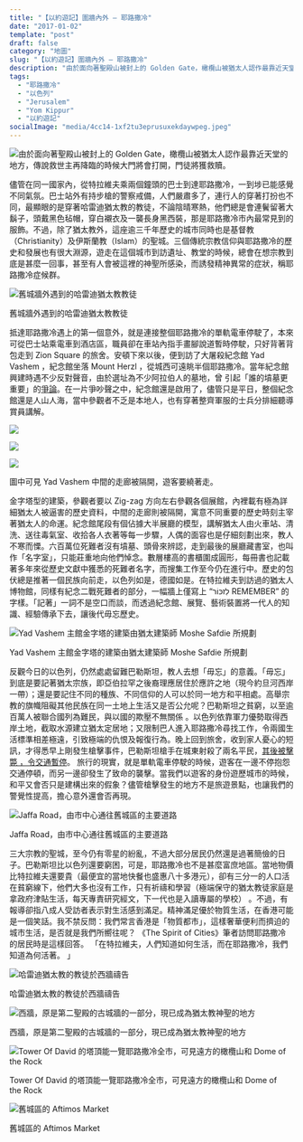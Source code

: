 ```yaml
---
title: "【以約遊記】圍牆內外 — 耶路撒冷"
date: "2017-01-02"
template: "post"
draft: false
category: "地圖"
slug: "【以約遊記】圍牆內外 — 耶路撒冷"
description: "由於面向著聖殿山被封上的 Golden Gate，橄欖山被猶太人認作最靠近天堂的地方，傳說救世主再降臨的時候大門將會打開，門徒將獲救贖。儘管在同一國家內，從特拉維夫乘兩個鐘頭的巴士到達耶路撒冷，一到埗已能感覺不同氣氛。巴士站外有持步槍的警察戒備，人們嚴肅多了，連行人的穿著打扮也不同"
tags:
  - "耶路撒冷"
  - "以色列"
  - "Jerusalem"
  - "Yom Kippur"
  - "以約遊記"
socialImage: "media/4cc14-1xf2tu3eprusuxekdaywpeg.jpeg"
---
```


![由於面向著聖殿山被封上的 Golden Gate，橄欖山被猶太人認作最靠近天堂的地方，傳說救世主再降臨的時候大門將會打開，門徒將獲救贖。](media/dcc44-1f0ye97qlninuzgfiqw-owg.jpeg)

儘管在同一國家內，從特拉維夫乘兩個鐘頭的巴士到達耶路撒冷，一到埗已能感覺不同氣氛。巴士站外有持步槍的警察戒備，人們嚴肅多了，連行人的穿著打扮也不同，最顯眼的是穿著哈雷迪猶太教的教徒，不論陰晴寒熱，他們總是會連鬢留著大鬍子，頭戴黑色毡帽，穿白襯衣及一襲長身黑西裝，那是耶路撒冷市內最常見到的服飾。不過，除了猶太教外，這座逾三千年歷史的城市同時也是基督教（Christianity）及伊斯蘭教（Islam）的聖城。三個傳統宗教信仰與耶路撒冷的歷史和發展也有很大淵源，遊走在這個城市到訪遺址、教堂的時候，總會在想宗教到底是甚麼一回事，甚至有人會被這裡的神聖所感染，而誘發精神異常的症狀，稱耶路撒冷症候群。

![舊城牆外遇到的哈雷迪猶太教教徒](media/4cc14-1xf2tu3eprusuxekdaywpeg.jpeg)

舊城牆外遇到的哈雷迪猶太教教徒

抵達耶路撒冷遇上的第一個意外，就是連接整個耶路撒冷的單軌電車停駛了，本來可從巴士站乘電車到酒店區，職員卻在車站內指手畫腳說道暫時停駛，只好背著背包走到 Zion Square 的旅舍。安頓下來以後，便到訪了大屠殺紀念館 Yad Vashem ，紀念館坐落 Mount Herzl ，從城西可遠眺半個耶路撒冷。當年紀念館興建時遇不少反對聲音，由於選址為不少阿拉伯人的墓地，曾 引起「誰的墳墓更重要」的[爭論](https://rehmat1.com/2014/07/17/when-muslim-cemetery-meets-holocaust/)。在一片爭吵聲之中，紀念館還是啟用了，儘管只是平日，整個紀念館還是人山人海，當中參觀者不乏是本地人，也有穿著整齊軍服的士兵分排細聽導賞員講解。

![](media/61297-1qrfeoo3w9zvu-1gxehplkg.jpeg)

![](media/a2c92-14coeb-yuqvzu7lf8vmqwyg.jpeg)

![](media/998bf-1chb2x1gsxc_unsrhar65jq.jpeg)

圖中可見 Yad Vashem 中間的走廊被隔開，遊客要繞著走。

金字塔型的建築，參觀者要以 Zig-zag 方向左右參觀各個展館，內裡載有極為詳細猶太人被逼害的歷史資料，中間的走廊則被隔開，寓意不同重要的歷史時刻主宰著猶太人的命運。紀念館尾段有個佔據大半展廳的模型，講解猶太人由火車站、清洗、送往毒氣室、收拾各人衣著等每一步驟，人偶的面容也是仔細刻劃出來，教人不寒而慄。六百萬位死難者沒有墳墓、頭骨來辨認，走到最後的展廳藏書室，也叫作「名字室」，只能莊重地向他們悼念。數層樓高的書櫃圍成圓形，每冊書也記載著多年來從歷史文獻中獲悉的死難者名字，而搜集工作至今仍在進行中。歷史的包伏總是推著一個民族向前走，以色列如是，德國如是。在特拉維夫到訪過的猶太人博物館，同樣有紀念二戰死難者的部分，一幅牆上僅寫上 “לִזכּוֹר REMEMBER” 的字樣。「記著」一詞不是空口而談，而透過紀念館、展覽、藝術裝置將一代人的知識、經驗傳承下去，讓後代毋忘歷史。

![Yad Vashem 主館金字塔的建築由猶太建築師 Moshe Safdie 所規劃](media/35c97-1rgh9rnbeavcv5_8jdx0ytq.jpeg)

Yad Vashem 主館金字塔的建築由猶太建築師 Moshe Safdie 所規劃

反觀今日的以色列，仍然處處留難巴勒斯坦，教人去想「毋忘」的意義。「毋忘」 到底是要記著猶太宗族，即亞伯拉罕之後裔理應居住於應許之地（現今約旦河西岸一帶）；還是要記住不同的種族、不同信仰的人可以於同一地方和平相處。高舉宗教的旗幟阻礙其他民族在同一土地上生活又是否公允呢？巴勒斯坦之貧窮，以至逾百萬人被聯合國列為難民，與以國的欺壓不無關係 。以色列依靠軍力優勢取得西岸土地，截取水源建立猶太定居地；又限制巴人進入耶路撒冷尋找工作，令兩國生活標準相差極遠，引致極端的仇恨及報復行為。晚上回到旅舍，收到家人憂心的短訊，才得悉早上剛發生槍擊事件，巴勒斯坦槍手在城東射殺了兩名平民，[其後被擊斃 ，令交通暫停](http://www.wsj.com/articles/two-israelis-shot-dead-in-jerusalem-terror-attack-1476010987)。 旅行的現實，就是單軌電車停駛的時候，遊客在一邊不停抱怨交通停頓，而另一邊卻發生了致命的襲擊。當我們以遊客的身份遊歷城市的時候，和平又會否只是建構出來的假象？儘管槍擊發生的地方不是旅遊景點，也讓我們的警覺性提高，擔心意外還會否再現。

![Jaffa Road，由市中心通往舊城區的主要道路](media/5ce54-17xozir3hekhuv-xpx2rtqa.jpeg)

Jaffa Road，由市中心通往舊城區的主要道路

三大宗教的聖城，至今仍有零星的紛亂，不過大部分居民仍然還是過著簡儉的日子。巴勒斯坦比以色列還要窮困，可是，耶路撒冷也不是甚麼富庶地區。當地物價比特拉維夫還要貴（最便宜的當地快餐也盛惠八十多港元），卻有三分一的人口活在貧窮線下，他們大多也沒有工作，只有祈禱和學習（極端保守的猶太教徒家庭是拿政府津貼生活，每天專責研究經文，下一代也是入讀專屬的學校） 。不過，有報導卻指八成人受訪者表示對生活感到滿足。精神滿足優於物質生活，在香港可能是一個笑話。我不禁反問：我們常言香港是「物質都市」，這樣奢華便利而擠迫的城市生活，是否就是我們所嚮往呢？ 《The Spirit of Cities》筆者訪問耶路撒冷的居民時是這樣回答。 「在特拉維夫，人們知道如何生活，而在耶路撒冷，我們知道為何活著。 」

![哈雷迪猶太教的教徒於西牆禱告](media/b7fb6-1riq5cdwanwuv-ut6pz-azg.jpeg)

哈雷迪猶太教的教徒於西牆禱告

![西牆，原是第二聖殿的古城牆的一部分，現已成為猶太教神聖的地方](media/d323c-1urwaz_igpnlgn2h1eh_j0w.jpeg)

西牆，原是第二聖殿的古城牆的一部分，現已成為猶太教神聖的地方

![Tower Of David 的塔頂能一覽耶路撒冷全市，可見遠方的橄欖山和 Dome of the Rock](media/b0e10-1cvkhzx0d9l81f_0b_4tula.jpeg)

Tower Of David 的塔頂能一覽耶路撒冷全市，可見遠方的橄欖山和 Dome of the Rock

![舊城區的 Aftimos Market](media/ac424-1etvvtcdvspk3wjpc_75hma.jpeg)

舊城區的 Aftimos Market
